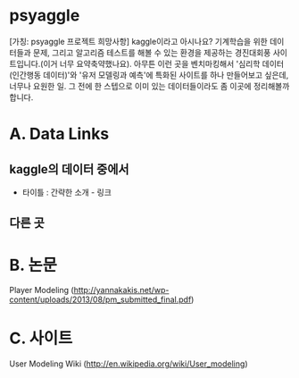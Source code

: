 # psyaggle

[가칭: psyaggle 프로젝트 희망사항] kaggle이라고 아시나요? 기계학습을 위한 데이터들과 문제, 그리고 알고리즘 테스트를 해볼 수 있는 환경을 제공하는 경진대회풍 사이트입니다.(이거 너무 요약축약했나요). 아무튼 이런 곳을 벤치마킹해서 '심리학 데이터(인간행동 데이터)'와 '유저 모델링과 예측'에 특화된 사이트를 하나 만들어보고 싶은데, 너무나 요원한 일. 그 전에 한 스텝으로 이미 있는 데이터들이라도 좀 이곳에 정리해볼까 합니다. 

# A. Data Links

## kaggle의 데이터 중에서

  * 타이틀 : 간략한 소개 - 링크


## 다른 곳


# B. 논문
Player Modeling (http://yannakakis.net/wp-content/uploads/2013/08/pm_submitted_final.pdf)

# C. 사이트
User Modeling Wiki (http://en.wikipedia.org/wiki/User_modeling)

